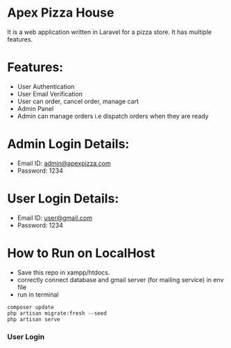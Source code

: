 # Apex Pizza House
It is a web application written in Laravel for a pizza store. It has multiple features.
# Features:
- User Authentication
- User Email Verification
- User can order, cancel order, manage cart
- Admin Panel
- Admin can manage orders i.e dispatch orders when they are ready
# Admin Login Details:
- Email ID: admin@apexpizza.com
- Password: 1234
# User Login Details:
- Email ID: user@gmail.com
- Password: 1234
# How to Run on LocalHost
- Save this repo in xampp/htdocs.
- correctly connect database and gmail server (for mailing service) in env file
- run in terminal
```terminal
composer update
php artisan migrate:fresh --seed
php artisan serve
```
### User Login

